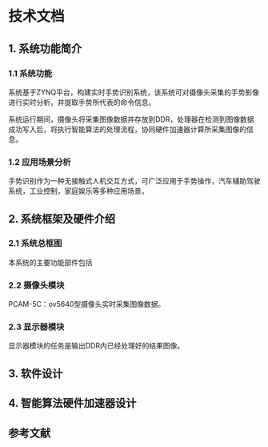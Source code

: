 # 技术文档

## 1. 系统功能简介

### 1.1	系统功能
系统基于ZYNQ平台，构建实时手势识别系统，该系统可对摄像头采集的手势影像进行实时分析，并提取手势所代表的命令信息。

系统运行期间，摄像头将采集图像数据并存放到DDR，处理器在检测到图像数据成功写入后，将执行智能算法的处理流程，协同硬件加速器计算所采集图像的信息。

### 1.2	应用场景分析
手势识别作为一种无接触式人机交互方式，可广泛应用于手势操作，汽车辅助驾驶系统，工业控制，家庭娱乐等多种应用场景。

## 2.	系统框架及硬件介绍

### 2.1	系统总框图
本系统的主要功能部件包括



### 2.2	摄像头模块
PCAM-5C：ov5640型摄像头实时采集图像数据。

### 2.3	显示器模块
显示器模块的任务是输出DDR内已经处理好的结果图像。

## 3.	软件设计


## 4.	智能算法硬件加速器设计
### 


## 参考文献
